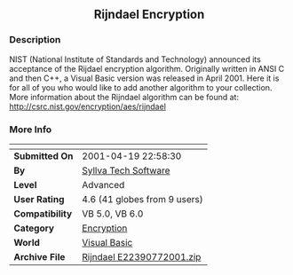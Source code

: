﻿<div align="center">

## Rijndael Encryption


</div>

### Description

NIST (National Institute of Standards and Technology) announced its acceptance of the Rijdael encryption algorithm. Originally written in ANSI C and then C++, a Visual Basic version was released in April 2001. Here it is for all of you who would like to add another algorithm to your collection. More information about the Rijndael algorithm can be found at: http://csrc.nist.gov/encryption/aes/rijndael
 
### More Info
 


<span>             |<span>
---                |---
**Submitted On**   |2001-04-19 22:58:30
**By**             |[Syllva Tech Software](https://github.com/Planet-Source-Code/PSCIndex/blob/master/ByAuthor/syllva-tech-software.md)
**Level**          |Advanced
**User Rating**    |4.6 (41 globes from 9 users)
**Compatibility**  |VB 5\.0, VB 6\.0
**Category**       |[Encryption](https://github.com/Planet-Source-Code/PSCIndex/blob/master/ByCategory/encryption__1-48.md)
**World**          |[Visual Basic](https://github.com/Planet-Source-Code/PSCIndex/blob/master/ByWorld/visual-basic.md)
**Archive File**   |[Rijndael E22390772001\.zip](https://github.com/Planet-Source-Code/syllva-tech-software-rijndael-encryption__1-24820/archive/master.zip)








